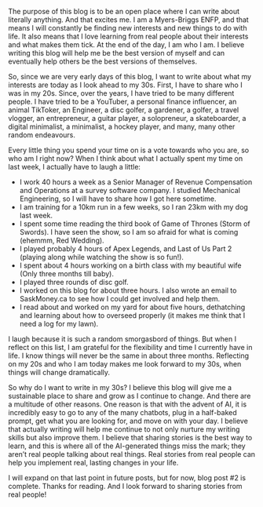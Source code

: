 The purpose of this blog is to be an open place where I can write about literally anything. And that excites me. I am a Myers-Briggs ENFP, and that means I will constantly be finding new interests and new things to do with life. It also means that I love learning from real people about their interests and what makes them tick. At the end of the day, I am who I am. I believe writing this blog will help me be the best version of myself and can eventually help others be the best versions of themselves. 

So, since we are very early days of this blog, I want to write about what my interests are today as I look ahead to my 30s. First, I have to share who I was in my 20s. Since, over the years, I have tried to be many different people. I have tried to be a YouTuber, a personal finance influencer, an animal TikToker, an Engineer, a disc golfer, a gardener, a golfer, a travel vlogger, an entrepreneur, a guitar player, a solopreneur, a skateboarder, a digital minimalist, a minimalist, a hockey player, and many, many other random endeavours. 

Every little thing you spend your time on is a vote towards who you are, so who am I right now? When I think about what I actually spent my time on last week, I actually have to laugh a little:

* I work 40 hours a week as a Senior Manager of Revenue Compensation and Operations at a survey software company. I studied Mechanical Engineering, so I will have to share how I got here sometime.   
* I am training for a 10km run in a few weeks, so I ran 23km with my dog last week.  
* I spent some time reading the third book of Game of Thrones (Storm of Swords). I have seen the show, so I am so afraid for what is coming (ehemmm, Red Wedding).  
* I played probably 4 hours of Apex Legends, and Last of Us Part 2 (playing along while watching the show is so fun\!).  
* I spent about 4 hours working on a birth class with my beautiful wife (Only three months till baby).  
* I played three rounds of disc golf.  
* I worked on this blog for about three hours. I also wrote an email to SaskMoney.ca to see how I could get involved and help them.  
* I read about and worked on my yard for about five hours, dethatching and learning about how to overseed properly (it makes me think that I need a log for my lawn).

I laugh because it is such a random smorgasbord of things. But when I reflect on this list, I am grateful for the flexibility and time I currently have in life. I know things will never be the same in about three months. Reflecting on my 20s and who I am today makes me look forward to my 30s, when things will change dramatically. 

So why do I want to write in my 30s? I believe this blog will give me a sustainable place to share and grow as I continue to change. And there are a multitude of other reasons. One reason is that with the advent of AI, it is incredibly easy to go to any of the many chatbots, plug in a half-baked prompt, get what you are looking for, and move on with your day. I believe that actually writing will help me continue to not only nurture my writing skills but also improve them. I believe that sharing stories is the best way to learn, and this is where all of the AI-generated things miss the mark; they aren’t real people talking about real things. Real stories from real people can help you implement real, lasting changes in your life.

I will expand on that last point in future posts, but for now, blog post \#2 is complete. Thanks for reading. And I look forward to sharing stories from real people\!

